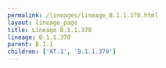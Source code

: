 ```yaml
---
permalink: /lineages/lineage_B.1.1.370.html
layout: lineage_page
title: Lineage B.1.1.370
lineage: B.1.1.370
parent: B.1.1
children: ['AT.1', 'B.1.1.370']
---
```

